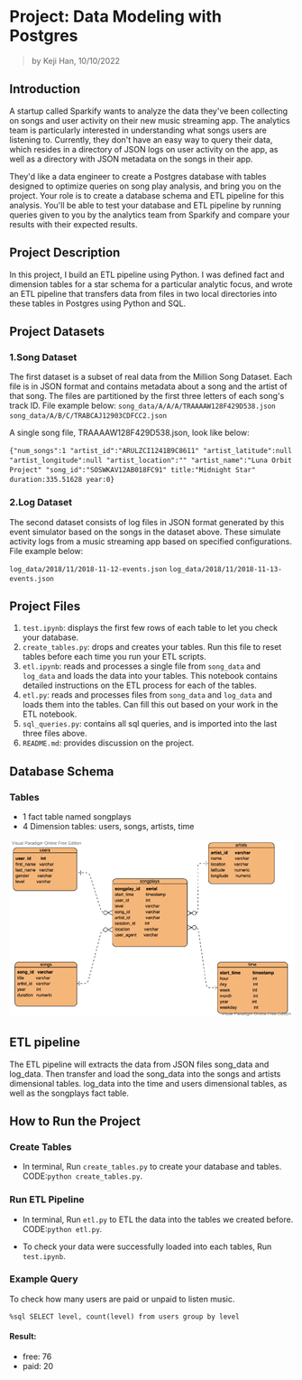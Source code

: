 # Project: Data Modeling with Postgres

> by Keji Han, 10/10/2022

## Introduction
A startup called Sparkify wants to analyze the data they've been collecting on songs and user activity on their new music streaming app. The analytics team is particularly interested in understanding what songs users are listening to. Currently, they don't have an easy way to query their data, which resides in a directory of JSON logs on user activity on the app, as well as a directory with JSON metadata on the songs in their app.

They'd like a data engineer to create a Postgres database with tables designed to optimize queries on song play analysis, and bring you on the project. Your role is to create a database schema and ETL pipeline for this analysis. You'll be able to test your database and ETL pipeline by running queries given to you by the analytics team from Sparkify and compare your results with their expected results.

## Project Description
In this project, I build an ETL pipeline using Python. I was defined fact and dimension tables for a star schema for a particular analytic focus, and wrote an ETL pipeline that transfers data from files in two local directories into these tables in Postgres using Python and SQL.

## Project Datasets

### 1.Song Dataset
The first dataset is a subset of real data from the Million Song Dataset. Each file is in JSON format and contains metadata about a song and the artist of that song. The files are partitioned by the first three letters of each song's track ID. File example below:
`song_data/A/A/A/TRAAAAW128F429D538.json`
`song_data/A/B/C/TRABCAJ12903CDFCC2.json`

A single song file, TRAAAAW128F429D538.json, look like below:

`{"num_songs":1
"artist_id":"ARULZCI1241B9C8611"
"artist_latitude":null
"artist_longitude":null
"artist_location":""
"artist_name":"Luna Orbit Project"
"song_id":"SOSWKAV12AB018FC91"
title:"Midnight Star"
duration:335.51628
year:0}`

### 2.Log Dataset
The second dataset consists of log files in JSON format generated by this event simulator based on the songs in the dataset above. These simulate activity logs from a music streaming app based on specified configurations. File example below:

`log_data/2018/11/2018-11-12-events.json`
`log_data/2018/11/2018-11-13-events.json`

## Project Files
1. `test.ipynb`: displays the first few rows of each table to let you check your database.
2. `create_tables.py`: drops and creates your tables. Run this file to reset tables before each time you run your ETL scripts.
3. `etl.ipynb`: reads and processes a single file from `song_data` and `log_data` and loads the data into your tables. This notebook contains detailed instructions on the ETL process for each of the tables.
4. `etl.py`: reads and processes files from `song_data` and `log_data` and loads them into the tables. Can fill this out based on your work in the ETL notebook.
5. `sql_queries.py`: contains all sql queries, and is imported into the last three files above.
6. `README.md`: provides discussion on the project.

## Database Schema

### Tables
- 1 fact table named songplays
- 4 Dimension tables: users, songs, artists, time

![star_schema](pics/star_schema.png)

## ETL pipeline
The ETL pipeline will extracts the data from JSON files song_data and log_data. Then transfer and load the song_data into the songs and artists dimensional tables. log_data into the time and users dimensional tables, as well as the songplays fact table.

## How to Run the Project
### Create Tables
- In terminal, Run `create_tables.py` to create your database and tables. CODE:`python create_tables.py`.

### Run ETL Pipeline
- In terminal, Run `etl.py` to ETL the data into the tables we created before. CODE:`python etl.py`.

- To check your data were successfully loaded into each tables, Run `test.ipynb`.

### Example Query
To check how many users are paid or unpaid to listen music.
```
%sql SELECT level, count(level) from users group by level
```
#### Result:
- free: 76
- paid: 20





